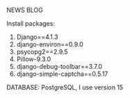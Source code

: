 NEWS BLOG

Install packages:
1. Django==4.1.3
2. django-environ==0.9.0
3. psycopg2==2.9.5
4. Pillow-9.3.0
5. django-debug-toolbar==3.7.0
6. django-simple-captcha==0.5.17

DATABASE:  PostgreSQL, I use version 15
